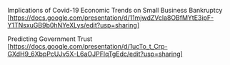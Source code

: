 Implications of Covid-19 Economic Trends on Small Business Bankruptcy [https://docs.google.com/presentation/d/11mjwdZVcla8OBfMYtE3ipF-Y1TNsxuGB9b0hNYeXLys/edit?usp=sharing]

Predicting Government Trust [https://docs.google.com/presentation/d/1ucTo_t_Crp-GXdH9_6XbpPcUJv5X-L6aOJPFlqTgEdc/edit?usp=sharing]
